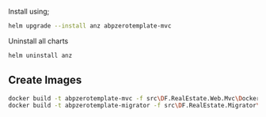 ﻿Install using;

```bash
helm upgrade --install anz abpzerotemplate-mvc
```

Uninstall all charts

```bash
helm uninstall anz
```

## Create Images

```bash
docker build -t abpzerotemplate-mvc -f src\DF.RealEstate.Web.Mvc\Dockerfile .
docker build -t abpzerotemplate-migrator -f src\DF.RealEstate.Migrator\Dockerfile .
```
